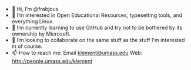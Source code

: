 - 👋 Hi, I’m @frabjous.
- 👀 I’m interested in Open Educational Resources, typesetting tools, and everything Linux.
- 🌱 I’m currently learning to use GitHub and try not to be bothered by its ownership by Microsoft.
- 💞️ I’m looking to collaborate on the same stuff as the stuff I'm interested in of course.
- 📫 How to reach me: Email <klement@umass.edu> Web: <http://people.umass.edu/klement>

<!---
frabjous/frabjous is a ✨ special ✨ repository because its `README.md` (this file) appears on your GitHub profile.
You can click the Preview link to take a look at your changes.
--->
